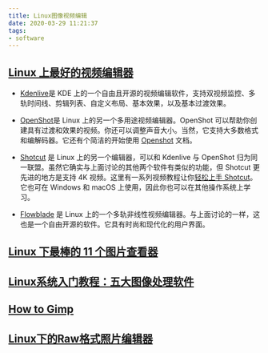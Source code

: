 ```yaml
---
title: Linux图像视频编辑
date: 2020-03-29 11:21:37
tags:
- software
---
```


## [Linux 上最好的视频编辑器](https://linux.cn/article-10185-1.html)
- [Kdenlive](https://kdenlive.org/en/)是 KDE 上的一个自由且开源的视频编辑软件，支持双视频监控、多轨时间线、剪辑列表、自定义布局、基本效果，以及基本过渡效果。

- [OpenShot](http://www.openshot.org/)是 Linux 上的另一个多用途视频编辑器。OpenShot 可以帮助你创建具有过渡和效果的视频。你还可以调整声音大小。当然，它支持大多数格式和编解码器。它还有个简洁的开始使用 [Openshot](http://www.openshot.org/user-guide/) 文档。

- [Shotcut](https://www.shotcut.org/) 是 Linux 上的另一个编辑器，可以和 Kdenlive 与 OpenShot 归为同一联盟。虽然它确实与上面讨论的其他两个软件有类似的功能，但 Shotcut 更先进的地方是支持 4K 视频。这里有一系列视频教程让你[轻松上手 Shotcut](https://www.shotcut.org/tutorials/)。它也可在 Windows 和 macOS 上使用，因此你也可以在其他操作系统上学习。

- [Flowblade](http://jliljebl.github.io/flowblade/) 是 Linux 上的一个多轨非线性视频编辑器。与上面讨论的一样，这也是一个自由开源的软件。它具有时尚和现代化的用户界面。


## [Linux 下最棒的 11 个图片查看器](https://zhuanlan.zhihu.com/p/53902052)

## [Linux系统入门教程：五大图像处理软件](https://blog.csdn.net/u012472945/article/details/79595822)

## [How to Gimp](https://howtogimp.com/)

## [Linux下的Raw格式照片编辑器](https://www.kamilet.cn/4-great-tools-editing-raw-photos-linux/)
